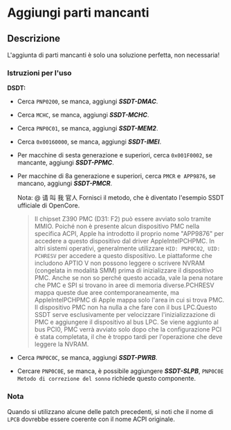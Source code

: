 # Aggiungi parti mancanti

## Descrizione

L'aggiunta di parti mancanti è solo una soluzione perfetta, non necessaria!

### Istruzioni per l'uso

**DSDT:**

- Cerca `PNP0200`, se manca, aggiungi ***SSDT-DMAC***.

- Cerca `MCHC`, se manca, aggiungi ***SSDT-MCHC***.

- Cerca `PNP0C01`, se manca, aggiungi ***SSDT-MEM2***.

- Cerca `0x00160000`, se manca, aggiungi ***SSDT-IMEI***.

- Per macchine di sesta generazione e superiori, cerca `0x001F0002`, se mancante, aggiungi ***SSDT-PPMC***.

- Per macchine di 8a generazione e superiori, cerca `PMCR` e` APP9876`, se mancano, aggiungi ***SSDT-PMCR***.

  Nota: @ 请 叫 我 官人 Fornisci il metodo, che è diventato l'esempio SSDT ufficiale di OpenCore.
  > Il chipset Z390 PMC (D31: F2) può essere avviato solo tramite MMIO. Poiché non è presente alcun dispositivo PMC nella specifica ACPI, Apple ha introdotto il proprio nome "APP9876" per accedere a questo dispositivo dal driver AppleIntelPCHPMC. In altri sistemi operativi, generalmente utilizzare `HID: PNP0C02`,` UID: PCHRESV` per accedere a questo dispositivo.
  > Le piattaforme che includono APTIO V non possono leggere o scrivere NVRAM (congelata in modalità SMM) prima di inizializzare il dispositivo PMC.
  > Anche se non so perché questo accada, vale la pena notare che PMC e SPI si trovano in aree di memoria diverse.PCHRESV mappa queste due aree contemporaneamente, ma AppleIntelPCHPMC di Apple mappa solo l'area in cui si trova PMC.
  > Il dispositivo PMC non ha nulla a che fare con il bus LPC.Questo SSDT serve esclusivamente per velocizzare l'inizializzazione di PMC e aggiungere il dispositivo al bus LPC. Se viene aggiunto al bus PCI0, PMC verrà avviato solo dopo che la configurazione PCI è stata completata, il che è troppo tardi per l'operazione che deve leggere la NVRAM.

- Cerca `PNP0C0C`, se manca, aggiungi ***SSDT-PWRB***.

- Cercare `PNP0C0E`, se manca, è possibile aggiungere ***SSDT-SLPB***, `PNP0C0E Metodo di correzione del sonno` richiede questo componente.

### Nota

Quando si utilizzano alcune delle patch precedenti, si noti che il nome di `LPCB` dovrebbe essere coerente con il nome ACPI originale.
